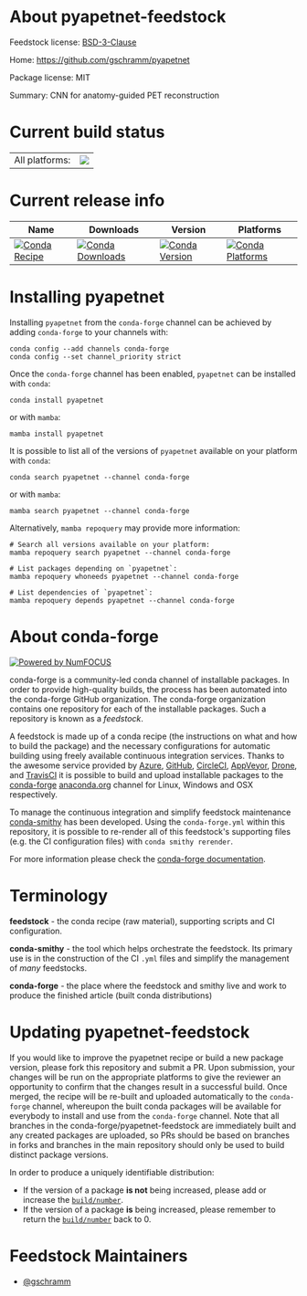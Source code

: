 About pyapetnet-feedstock
=========================

Feedstock license: [BSD-3-Clause](https://github.com/conda-forge/pyapetnet-feedstock/blob/main/LICENSE.txt)

Home: https://github.com/gschramm/pyapetnet

Package license: MIT

Summary: CNN for anatomy-guided PET reconstruction

Current build status
====================


<table><tr><td>All platforms:</td>
    <td>
      <a href="https://dev.azure.com/conda-forge/feedstock-builds/_build/latest?definitionId=14592&branchName=main">
        <img src="https://dev.azure.com/conda-forge/feedstock-builds/_apis/build/status/pyapetnet-feedstock?branchName=main">
      </a>
    </td>
  </tr>
</table>

Current release info
====================

| Name | Downloads | Version | Platforms |
| --- | --- | --- | --- |
| [![Conda Recipe](https://img.shields.io/badge/recipe-pyapetnet-green.svg)](https://anaconda.org/conda-forge/pyapetnet) | [![Conda Downloads](https://img.shields.io/conda/dn/conda-forge/pyapetnet.svg)](https://anaconda.org/conda-forge/pyapetnet) | [![Conda Version](https://img.shields.io/conda/vn/conda-forge/pyapetnet.svg)](https://anaconda.org/conda-forge/pyapetnet) | [![Conda Platforms](https://img.shields.io/conda/pn/conda-forge/pyapetnet.svg)](https://anaconda.org/conda-forge/pyapetnet) |

Installing pyapetnet
====================

Installing `pyapetnet` from the `conda-forge` channel can be achieved by adding `conda-forge` to your channels with:

```
conda config --add channels conda-forge
conda config --set channel_priority strict
```

Once the `conda-forge` channel has been enabled, `pyapetnet` can be installed with `conda`:

```
conda install pyapetnet
```

or with `mamba`:

```
mamba install pyapetnet
```

It is possible to list all of the versions of `pyapetnet` available on your platform with `conda`:

```
conda search pyapetnet --channel conda-forge
```

or with `mamba`:

```
mamba search pyapetnet --channel conda-forge
```

Alternatively, `mamba repoquery` may provide more information:

```
# Search all versions available on your platform:
mamba repoquery search pyapetnet --channel conda-forge

# List packages depending on `pyapetnet`:
mamba repoquery whoneeds pyapetnet --channel conda-forge

# List dependencies of `pyapetnet`:
mamba repoquery depends pyapetnet --channel conda-forge
```


About conda-forge
=================

[![Powered by
NumFOCUS](https://img.shields.io/badge/powered%20by-NumFOCUS-orange.svg?style=flat&colorA=E1523D&colorB=007D8A)](https://numfocus.org)

conda-forge is a community-led conda channel of installable packages.
In order to provide high-quality builds, the process has been automated into the
conda-forge GitHub organization. The conda-forge organization contains one repository
for each of the installable packages. Such a repository is known as a *feedstock*.

A feedstock is made up of a conda recipe (the instructions on what and how to build
the package) and the necessary configurations for automatic building using freely
available continuous integration services. Thanks to the awesome service provided by
[Azure](https://azure.microsoft.com/en-us/services/devops/), [GitHub](https://github.com/),
[CircleCI](https://circleci.com/), [AppVeyor](https://www.appveyor.com/),
[Drone](https://cloud.drone.io/welcome), and [TravisCI](https://travis-ci.com/)
it is possible to build and upload installable packages to the
[conda-forge](https://anaconda.org/conda-forge) [anaconda.org](https://anaconda.org/)
channel for Linux, Windows and OSX respectively.

To manage the continuous integration and simplify feedstock maintenance
[conda-smithy](https://github.com/conda-forge/conda-smithy) has been developed.
Using the ``conda-forge.yml`` within this repository, it is possible to re-render all of
this feedstock's supporting files (e.g. the CI configuration files) with ``conda smithy rerender``.

For more information please check the [conda-forge documentation](https://conda-forge.org/docs/).

Terminology
===========

**feedstock** - the conda recipe (raw material), supporting scripts and CI configuration.

**conda-smithy** - the tool which helps orchestrate the feedstock.
                   Its primary use is in the construction of the CI ``.yml`` files
                   and simplify the management of *many* feedstocks.

**conda-forge** - the place where the feedstock and smithy live and work to
                  produce the finished article (built conda distributions)


Updating pyapetnet-feedstock
============================

If you would like to improve the pyapetnet recipe or build a new
package version, please fork this repository and submit a PR. Upon submission,
your changes will be run on the appropriate platforms to give the reviewer an
opportunity to confirm that the changes result in a successful build. Once
merged, the recipe will be re-built and uploaded automatically to the
`conda-forge` channel, whereupon the built conda packages will be available for
everybody to install and use from the `conda-forge` channel.
Note that all branches in the conda-forge/pyapetnet-feedstock are
immediately built and any created packages are uploaded, so PRs should be based
on branches in forks and branches in the main repository should only be used to
build distinct package versions.

In order to produce a uniquely identifiable distribution:
 * If the version of a package **is not** being increased, please add or increase
   the [``build/number``](https://docs.conda.io/projects/conda-build/en/latest/resources/define-metadata.html#build-number-and-string).
 * If the version of a package **is** being increased, please remember to return
   the [``build/number``](https://docs.conda.io/projects/conda-build/en/latest/resources/define-metadata.html#build-number-and-string)
   back to 0.

Feedstock Maintainers
=====================

* [@gschramm](https://github.com/gschramm/)


<!-- dummy commit to enable rerendering -->

